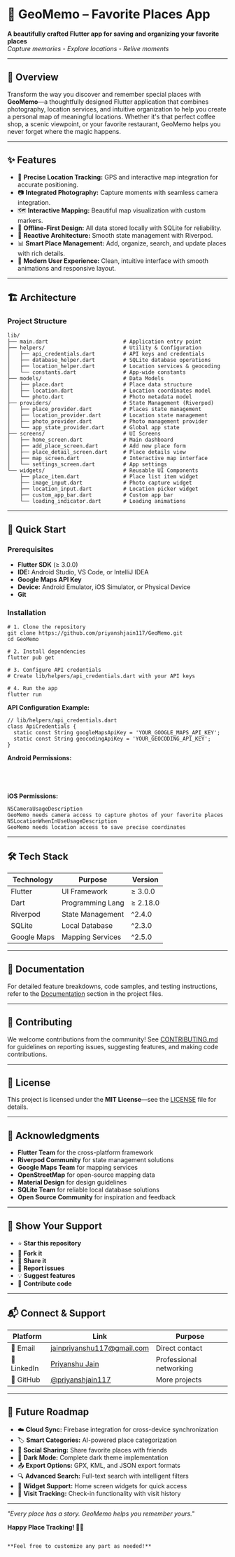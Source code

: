 # 📍 GeoMemo – Favorite Places App



**A beautifully crafted Flutter app for saving and organizing your favorite places**  
*Capture memories - Explore locations - Relive moments*



---

## 🎯 Overview

Transform the way you discover and remember special places with **GeoMemo**—a thoughtfully designed Flutter application that combines photography, location services, and intuitive organization to help you create a personal map of meaningful locations. Whether it's that perfect coffee shop, a scenic viewpoint, or your favorite restaurant, GeoMemo helps you never forget where the magic happens.

---

## ✨ Features

- 📍 **Precise Location Tracking:** GPS and interactive map integration for accurate positioning.
- 📷 **Integrated Photography:** Capture moments with seamless camera integration.
- 🗺️ **Interactive Mapping:** Beautiful map visualization with custom markers.
- 💾 **Offline-First Design:** All data stored locally with SQLite for reliability.
- 🔄 **Reactive Architecture:** Smooth state management with Riverpod.
- 📊 **Smart Place Management:** Add, organize, search, and update places with rich details.
- 🎨 **Modern User Experience:** Clean, intuitive interface with smooth animations and responsive layout.

---

## 🏗️ Architecture

### Project Structure

```
lib/
├── main.dart                        # Application entry point
├── helpers/                         # Utility & Configuration
│   ├── api_credentials.dart         # API keys and credentials
│   ├── database_helper.dart         # SQLite database operations
│   ├── location_helper.dart         # Location services & geocoding
│   └── constants.dart               # App-wide constants
├── models/                          # Data Models
│   ├── place.dart                   # Place data structure
│   ├── location.dart                # Location coordinates model
│   └── photo.dart                   # Photo metadata model
├── providers/                       # State Management (Riverpod)
│   ├── place_provider.dart          # Places state management
│   ├── location_provider.dart       # Location state management
│   ├── photo_provider.dart          # Photo management provider
│   └── app_state_provider.dart      # Global app state
├── screens/                         # UI Screens
│   ├── home_screen.dart             # Main dashboard
│   ├── add_place_screen.dart        # Add new place form
│   ├── place_detail_screen.dart     # Place details view
│   ├── map_screen.dart              # Interactive map interface
│   └── settings_screen.dart         # App settings
└── widgets/                         # Reusable UI Components
    ├── place_item.dart              # Place list item widget
    ├── image_input.dart             # Photo capture widget
    ├── location_input.dart          # Location picker widget
    ├── custom_app_bar.dart          # Custom app bar
    └── loading_indicator.dart       # Loading animations
```

---

## 🚀 Quick Start

### Prerequisites

- **Flutter SDK** (≥ 3.0.0)  
- **IDE:** Android Studio, VS Code, or IntelliJ IDEA  
- **Google Maps API Key**  
- **Device:** Android Emulator, iOS Simulator, or Physical Device  
- **Git**

### Installation

```
# 1. Clone the repository
git clone https://github.com/priyanshjain117/GeoMemo.git
cd GeoMemo

# 2. Install dependencies
flutter pub get

# 3. Configure API credentials
# Create lib/helpers/api_credentials.dart with your API keys

# 4. Run the app
flutter run
```

**API Configuration Example:**

```
// lib/helpers/api_credentials.dart
class ApiCredentials {
  static const String googleMapsApiKey = 'YOUR_GOOGLE_MAPS_API_KEY';
  static const String geocodingApiKey = 'YOUR_GEOCODING_API_KEY';
}
```

**Android Permissions:**

```




```

**iOS Permissions:**

```
NSCameraUsageDescription
GeoMemo needs camera access to capture photos of your favorite places
NSLocationWhenInUseUsageDescription
GeoMemo needs location access to save precise coordinates
```

---

## 🛠️ Tech Stack

| Technology  | Purpose           | Version  |
|-------------|-------------------|----------|
| Flutter     | UI Framework      | ≥ 3.0.0  |
| Dart        | Programming Lang  | ≥ 2.18.0 |
| Riverpod    | State Management  | ^2.4.0   |
| SQLite      | Local Database    | ^2.3.0   |
| Google Maps | Mapping Services  | ^2.5.0   |

---

## 📖 Documentation

For detailed feature breakdowns, code samples, and testing instructions, refer to the [Documentation](#-documentation) section in the project files.

---

## 🤝 Contributing

We welcome contributions from the community! See [CONTRIBUTING.md](https://github.com/priyanshjain117/GeoMemo/blob/main/CONTRIBUTING.md) for guidelines on reporting issues, suggesting features, and making code contributions.

---

## 📄 License

This project is licensed under the **MIT License**—see the [LICENSE](LICENSE) file for details.

---

## 🙏 Acknowledgments

- **Flutter Team** for the cross-platform framework  
- **Riverpod Community** for state management solutions  
- **Google Maps Team** for mapping services  
- **OpenStreetMap** for open-source mapping data  
- **Material Design** for design guidelines  
- **SQLite Team** for reliable local database solutions  
- **Open Source Community** for inspiration and feedback  

---

## 🌟 Show Your Support

- ⭐ **Star this repository**  
- 🍴 **Fork it**  
- 📢 **Share it**  
- 🐛 **Report issues**  
- 💡 **Suggest features**  
- 🤝 **Contribute code**  

---

## 📬 Connect & Support

| Platform    | Link                                                                 | Purpose                 |
|-------------|----------------------------------------------------------------------|-------------------------|
| 📧 Email    | [jainpriyanshu117@gmail.com](mailto:jainpriyanshu117@gmail.com)      | Direct contact          |
| 💼 LinkedIn | [Priyanshu Jain](https://www.linkedin.com/in/priyanshu-jain-995b08322/) | Professional networking |
| 🐙 GitHub   | [@priyanshjain117](https://github.com/priyanshjain117)               | More projects           |

---

## 🚀 Future Roadmap

- ☁️ **Cloud Sync:** Firebase integration for cross-device synchronization  
- 🏷️ **Smart Categories:** AI-powered place categorization  
- 🤝 **Social Sharing:** Share favorite places with friends  
- 🌙 **Dark Mode:** Complete dark theme implementation  
- 📤 **Export Options:** GPX, KML, and JSON export formats  
- 🔍 **Advanced Search:** Full-text search with intelligent filters  
- 📱 **Widget Support:** Home screen widgets for quick access  
- 🎯 **Visit Tracking:** Check-in functionality with visit history  

---



*"Every place has a story. GeoMemo helps you remember yours."*  

**Happy Place Tracking! 📍✨**


```

**Feel free to customize any part as needed!**